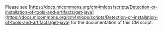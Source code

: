 Please see [https://docs.mlcommons.org/cm4mlops/scripts/Detection-or-installation-of-tools-and-artifacts/get-java](https://docs.mlcommons.org/cm4mlops/scripts/Detection-or-installation-of-tools-and-artifacts/get-java) for the documentation of this CM script.
